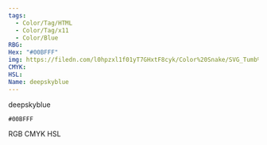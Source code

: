 ```yaml
---
tags:
  - Color/Tag/HTML
  - Color/Tag/x11
  - Color/Blue
RBG: 
Hex: "#00BFFF"
img: https://filedn.com/l0hpzxl1f01yT7GHxtF8cyk/Color%20Snake/SVG_Tumb%20Mass%20No%20Name/#00BFFF.svg
CMYK: 
HSL: 
Name: deepskyblue
---
```

deepskyblue
```palette
#00BFFF
```
RGB
CMYK
HSL